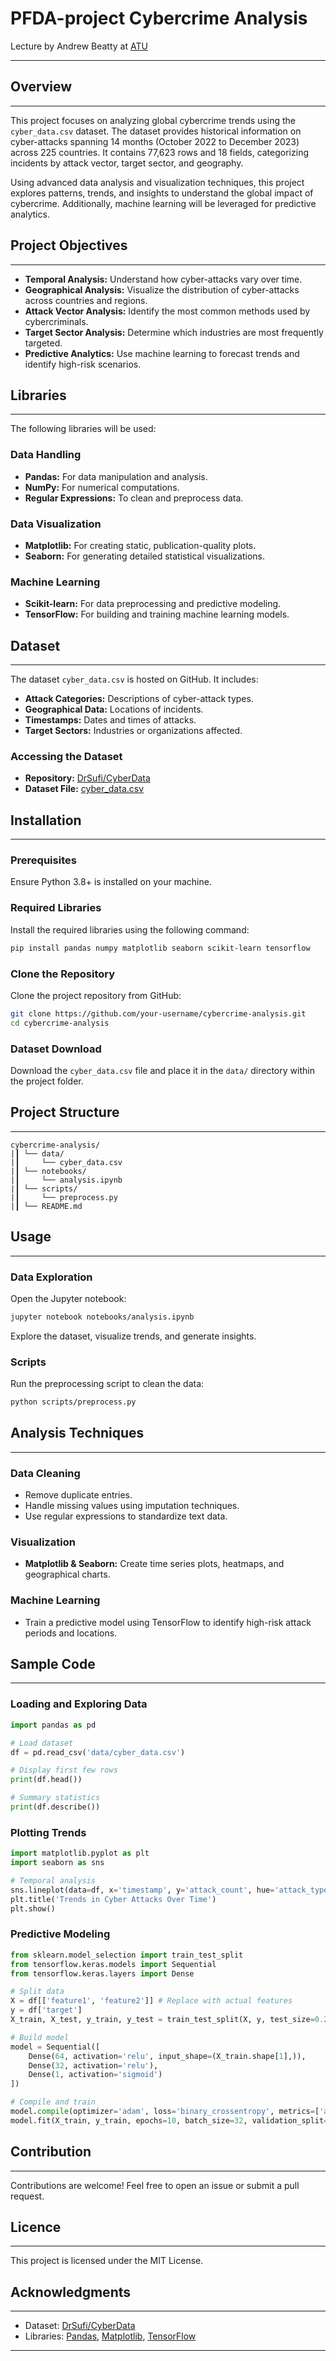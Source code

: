 # PFDA-project **Cybercrime Analysis**

Lecture by Andrew Beatty at [ATU](https://www.atu.ie/)


***

## Overview

***

This project focuses on analyzing global cybercrime trends using the `cyber_data.csv` dataset. The dataset provides historical information on cyber-attacks spanning 14 months (October 2022 to December 2023) across 225 countries. It contains 77,623 rows and 18 fields, categorizing incidents by attack vector, target sector, and geography.

Using advanced data analysis and visualization techniques, this project explores patterns, trends, and insights to understand the global impact of cybercrime. Additionally, machine learning will be leveraged for predictive analytics.


## Project Objectives

***

- **Temporal Analysis:** Understand how cyber-attacks vary over time.
- **Geographical Analysis:** Visualize the distribution of cyber-attacks across countries and regions.
- **Attack Vector Analysis:** Identify the most common methods used by cybercriminals.
- **Target Sector Analysis:** Determine which industries are most frequently targeted.
- **Predictive Analytics:** Use machine learning to forecast trends and identify high-risk scenarios.

## Libraries

***

The following libraries will be used:

### Data Handling

- **Pandas:** For data manipulation and analysis.
- **NumPy:** For numerical computations.
- **Regular Expressions:** To clean and preprocess data.

### Data Visualization

- **Matplotlib:** For creating static, publication-quality plots.
- **Seaborn:** For generating detailed statistical visualizations.

### Machine Learning

- **Scikit-learn:** For data preprocessing and predictive modeling.
- **TensorFlow:** For building and training machine learning models.

## Dataset

***

The dataset `cyber_data.csv` is hosted on GitHub. It includes:
- **Attack Categories:** Descriptions of cyber-attack types.
- **Geographical Data:** Locations of incidents.
- **Timestamps:** Dates and times of attacks.
- **Target Sectors:** Industries or organizations affected.

### Accessing the Dataset

- **Repository:** [DrSufi/CyberData](https://github.com/DrSufi/CyberData)
- **Dataset File:** [cyber_data.csv](https://github.com/DrSufi/CyberData/blob/main/cyber_data.csv)


## Installation

***

### Prerequisites

Ensure Python 3.8+ is installed on your machine.

### Required Libraries

Install the required libraries using the following command:

```bash
pip install pandas numpy matplotlib seaborn scikit-learn tensorflow
```

### Clone the Repository

Clone the project repository from GitHub:

```bash
git clone https://github.com/your-username/cybercrime-analysis.git
cd cybercrime-analysis
```

### Dataset Download

Download the `cyber_data.csv` file and place it in the `data/` directory within the project folder.

## Project Structure

***

```plaintext
cybercrime-analysis/
|┃ └── data/
|┃     └── cyber_data.csv
|┃ └── notebooks/
|┃     └── analysis.ipynb
|┃ └── scripts/
|┃     └── preprocess.py
|┃ └── README.md
```

## Usage

***

### Data Exploration

Open the Jupyter notebook:

```bash
jupyter notebook notebooks/analysis.ipynb
```

Explore the dataset, visualize trends, and generate insights.

### Scripts

Run the preprocessing script to clean the data:

```bash
python scripts/preprocess.py
```

## Analysis Techniques

***

### Data Cleaning

- Remove duplicate entries.
- Handle missing values using imputation techniques.
- Use regular expressions to standardize text data.

### Visualization

- **Matplotlib & Seaborn:** Create time series plots, heatmaps, and geographical charts.

### Machine Learning

- Train a predictive model using TensorFlow to identify high-risk attack periods and locations.

## Sample Code

***

### Loading and Exploring Data


```python
import pandas as pd

# Load dataset
df = pd.read_csv('data/cyber_data.csv')

# Display first few rows
print(df.head())

# Summary statistics
print(df.describe())
```

### Plotting Trends

```python
import matplotlib.pyplot as plt
import seaborn as sns

# Temporal analysis
sns.lineplot(data=df, x='timestamp', y='attack_count', hue='attack_type')
plt.title('Trends in Cyber Attacks Over Time')
plt.show()
```

### Predictive Modeling


```python
from sklearn.model_selection import train_test_split
from tensorflow.keras.models import Sequential
from tensorflow.keras.layers import Dense

# Split data
X = df[['feature1', 'feature2']] # Replace with actual features
y = df['target']
X_train, X_test, y_train, y_test = train_test_split(X, y, test_size=0.2, random_state=42)

# Build model
model = Sequential([
    Dense(64, activation='relu', input_shape=(X_train.shape[1],)),
    Dense(32, activation='relu'),
    Dense(1, activation='sigmoid')
])

# Compile and train
model.compile(optimizer='adam', loss='binary_crossentropy', metrics=['accuracy'])
model.fit(X_train, y_train, epochs=10, batch_size=32, validation_split=0.2)
```

## Contribution

***
Contributions are welcome! Feel free to open an issue or submit a pull request.

## Licence

***
This project is licensed under the MIT License.

## Acknowledgments

***
- Dataset: [DrSufi/CyberData](https://github.com/DrSufi/CyberData)
- Libraries: [Pandas](https://pandas.pydata.org/), [Matplotlib](https://matplotlib.org/), [TensorFlow](https://tensorflow.org/)

---